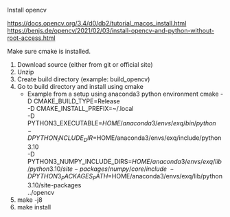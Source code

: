 Install opencv

https://docs.opencv.org/3.4/d0/db2/tutorial_macos_install.html
https://benjs.de/opencv/2021/02/03/install-opencv-and-python-without-root-access.html

Make sure cmake is installed.

1. Download source (either from git or official site)
2. Unzip
3. Create build directory (example: build_opencv)
4. Go to build directory and install using cmake
    - Example from a setup using anaconda3 python environment
    cmake -D CMAKE_BUILD_TYPE=Release \
      -D CMAKE_INSTALL_PREFIX=~/.local \
      -D PYTHON3_EXECUTABLE=$HOME/anaconda3/envs/exq/bin/python \
      -D PYTHON_INCLUDE_DIR=$HOME/anaconda3/envs/exq/include/python3.10 \
      -D PYTHON3_NUMPY_INCLUDE_DIRS=$HOME/anaconda3/envs/exq/lib/python3.10/site-packages/numpy/core/include \
      -D PYTHON3_PACKAGES_PATH=$HOME/anaconda3/envs/exq/lib/python3.10/site-packages \
      ../opencv
5. make -j8
6. make install
